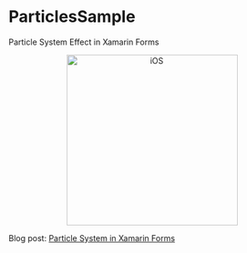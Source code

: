 # ParticlesSample
Particle System Effect in Xamarin Forms 



<p align="center">
<img width="300" height:"700" src="https://media.giphy.com/media/8hYOeTsKLBn49gXYA6/giphy.gif" title="iOS"/>
</p>


Blog post: [Particle System in Xamarin Forms](http://www.xamboy.com/2019/01/30/particle-system-in-xamarin-forms)
